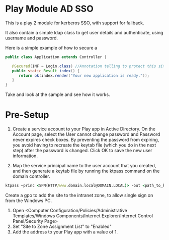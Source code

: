 # Play Module AD SSO

This is a play 2 module for kerberos SSO, with support for fallback.

It also contain a simple ldap class to get user details and authenticate, using username and password.


Here is a simple example of how to secure a 
```java
public class Application extends Controller {

   @Secured(INF = Login.class) //Annotation telling to protect this site. INF is the implementation of the SecuredInf, used to integrate to your pproject.
   public static Result index() {
      return ok(index.render("Your new application is ready."));
   }
}
```

Take and look at the sample and see how it works.

# Pre-Setup

1. Create a service account to your Play app in Active Directory. 
   On the Account page, select the User cannot change password and Password never expires check boxes. By preventing the password from expiring, you avoid having to recreate the keytab file (which you do in the next step) after the password is changed. Click OK to save the new user information.

2. Map the service principal name to the user account that you created, and then generate a keytab file by running the ktpass command on the domain controller.
```cmd
ktpass –princ <SPN(HTTP/www.domain.local@DOMAIN.LOCAL)> -out <path_to_keytab> -mapuser <account_name> -mapOp set –pass <account_password>
```

Create a gpo to add the site to the intranet zone, to allow single sign on from the Windows PC.

1. Open \<Computer Configuration/Policies/Administrative Templates/Windows Components/Internet Explorer/Internet Control Panel/Security Page>
2. Set "Site to Zone Assignment List" to "Enabled"
3. Add the address to your Play app with a value of 1.
